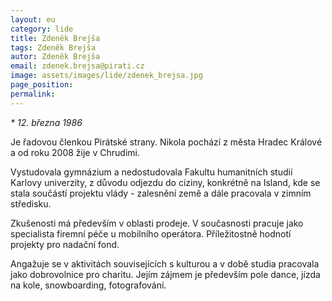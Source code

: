 ```yaml
---
layout: eu
category: lide
title: Zdeněk Brejša
tags: Zdeněk Brejša
autor: Zdeněk Brejša
email: zdenek.brejsa@pirati.cz
image: assets/images/lide/zdenek_brejsa.jpg
page_position:
permalink:
---
```



_* 12. března 1986_

Je řadovou členkou Pirátské strany. Nikola pochází z města Hradec Králové a od roku 2008 žije v Chrudimi.

Vystudovala gymnázium a nedostudovala Fakultu humanitních studií Karlovy univerzity, z důvodu odjezdu do ciziny, konkrétně na Island, kde se stala součástí projektu vlády - zalesnění země a dále pracovala v zimním středisku.

Zkušenosti má především v oblasti prodeje. V současnosti pracuje jako specialista firemní péče u mobilního operátora. Příležitostně hodnotí projekty pro nadační fond.

Angažuje se v aktivitách souvisejících s kulturou a v době studia pracovala jako dobrovolnice pro charitu. Jejím zájmem je především pole dance, jízda na kole, snowboarding, fotografování. 
